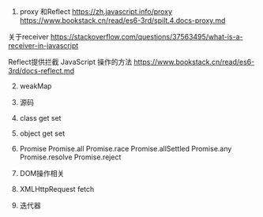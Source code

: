 1. proxy 和Reflect
https://zh.javascript.info/proxy
https://www.bookstack.cn/read/es6-3rd/spilt.4.docs-proxy.md

关于receiver
https://stackoverflow.com/questions/37563495/what-is-a-receiver-in-javascript

Reflect提供拦截 JavaScript 操作的方法
https://www.bookstack.cn/read/es6-3rd/docs-reflect.md


2. weakMap

4. 源码
5. class get set
6. object  get  set

7. Promise
Promise.all
Promise.race
Promise.allSettled
Promise.any
Promise.resolve
Promise.reject

3. DOM操作相关
8. XMLHttpRequest  fetch
9. 迭代器